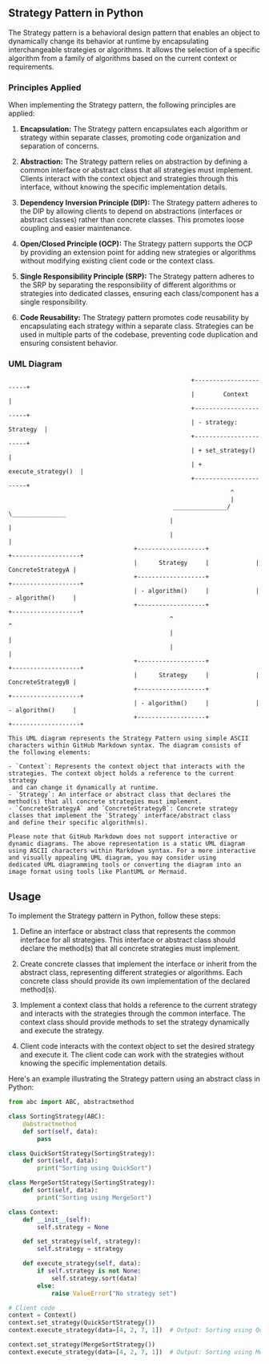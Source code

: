 ## Strategy Pattern in Python

The Strategy pattern is a behavioral design pattern that enables an object to dynamically change its behavior at runtime by encapsulating interchangeable strategies or algorithms. It allows the selection of a specific algorithm from a family of algorithms based on the current context or requirements.

### Principles Applied

When implementing the Strategy pattern, the following principles are applied:

1. **Encapsulation:** The Strategy pattern encapsulates each algorithm or strategy within separate classes, promoting code organization and separation of concerns.

2. **Abstraction:** The Strategy pattern relies on abstraction by defining a common interface or abstract class that all strategies must implement. Clients interact with the context object and strategies through this interface, without knowing the specific implementation details.

3. **Dependency Inversion Principle (DIP):** The Strategy pattern adheres to the DIP by allowing clients to depend on abstractions (interfaces or abstract classes) rather than concrete classes. This promotes loose coupling and easier maintenance.

4. **Open/Closed Principle (OCP):** The Strategy pattern supports the OCP by providing an extension point for adding new strategies or algorithms without modifying existing client code or the context class.

5. **Single Responsibility Principle (SRP):** The Strategy pattern adheres to the SRP by separating the responsibility of different algorithms or strategies into dedicated classes, ensuring each class/component has a single responsibility.

6. **Code Reusability:** The Strategy pattern promotes code reusability by encapsulating each strategy within a separate class. Strategies can be used in multiple parts of the codebase, preventing code duplication and ensuring consistent behavior.

### UML Diagram
```uml
                                                   +-----------------------+
                                                   |        Context        |
                                                   +-----------------------+
                                                   | - strategy: Strategy  |
                                                   +-----------------------+
                                                   | + set_strategy()      |
                                                   | + execute_strategy()  |
                                                   +-----------------------+
                                                              ^
                                                              |
                                              _______________/ \_______________
                                             |                                 |
                                             |                                 |
                                   +-------------------+             +-------------------+
                                   |      Strategy     |             | ConcreteStrategyA |
                                   +-------------------+             +-------------------+
                                   | - algorithm()     |             | - algorithm()     |
                                   +-------------------+             +-------------------+
                                             ^                                  ^
                                             |                                  |
                                             |                                  |
                                   +-------------------+             +-------------------+
                                   |      Strategy     |             | ConcreteStrategyB |
                                   +-------------------+             +-------------------+
                                   | - algorithm()     |             | - algorithm()     |
                                   +-------------------+             +-------------------+
```
```angelscript
This UML diagram represents the Strategy Pattern using simple ASCII characters within GitHub Markdown syntax. The diagram consists of
the following elements:

- `Context`: Represents the context object that interacts with the strategies. The context object holds a reference to the current strategy
 and can change it dynamically at runtime.
- `Strategy`: An interface or abstract class that declares the method(s) that all concrete strategies must implement.
- `ConcreteStrategyA` and `ConcreteStrategyB`: Concrete strategy classes that implement the `Strategy` interface/abstract class
and define their specific algorithm(s).

Please note that GitHub Markdown does not support interactive or dynamic diagrams. The above representation is a static UML diagram
using ASCII characters within Markdown syntax. For a more interactive and visually appealing UML diagram, you may consider using
dedicated UML diagramming tools or converting the diagram into an image format using tools like PlantUML or Mermaid.
```

## Usage
To implement the Strategy pattern in Python, follow these steps:

1. Define an interface or abstract class that represents the common interface for all strategies. This interface or abstract class should declare the method(s) that all concrete strategies must implement.

2. Create concrete classes that implement the interface or inherit from the abstract class, representing different strategies or algorithms. Each concrete class should provide its own implementation of the declared method(s).

3. Implement a context class that holds a reference to the current strategy and interacts with the strategies through the common interface. The context class should provide methods to set the strategy dynamically and execute the strategy.

4. Client code interacts with the context object to set the desired strategy and execute it. The client code can work with the strategies without knowing the specific implementation details.

Here's an example illustrating the Strategy pattern using an abstract class in Python:
```python
from abc import ABC, abstractmethod

class SortingStrategy(ABC):
    @abstractmethod
    def sort(self, data):
        pass

class QuickSortStrategy(SortingStrategy):
    def sort(self, data):
        print("Sorting using QuickSort")

class MergeSortStrategy(SortingStrategy):
    def sort(self, data):
        print("Sorting using MergeSort")

class Context:
    def __init__(self):
        self.strategy = None

    def set_strategy(self, strategy):
        self.strategy = strategy

    def execute_strategy(self, data):
        if self.strategy is not None:
            self.strategy.sort(data)
        else:
            raise ValueError("No strategy set")

# Client code
context = Context()
context.set_strategy(QuickSortStrategy())
context.execute_strategy(data=[4, 2, 7, 1])  # Output: Sorting using QuickSort

context.set_strategy(MergeSortStrategy())
context.execute_strategy(data=[4, 2, 7, 1])  # Output: Sorting using MergeSort
```
